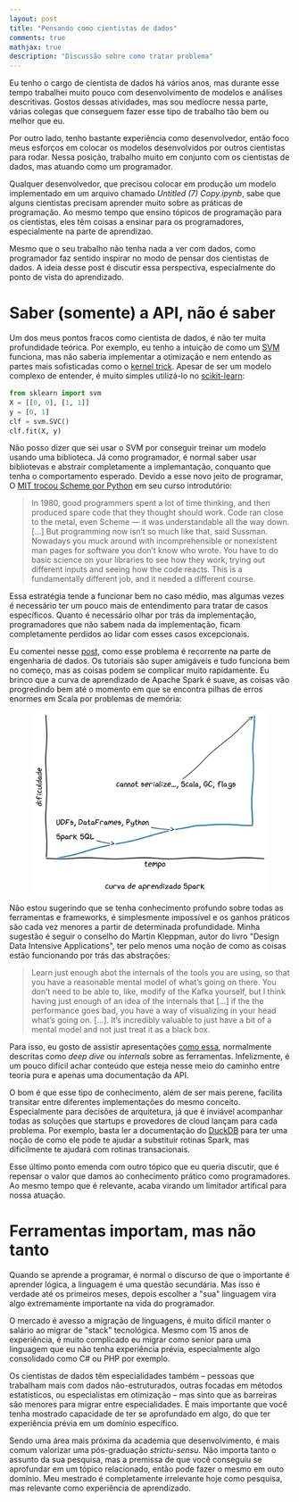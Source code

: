 ```yaml
---
layout: post
title: "Pensando como cientistas de dados"
comments: true
mathjax: true
description: "Discussão sobre como tratar problema"
---
```


Eu tenho o cargo de cientista de dados há vários anos, mas durante esse tempo trabalhei muito pouco com desenvolvimento de modelos e análises descritivas. Gostos dessas atividades, mas sou medíocre nessa parte, várias colegas que conseguem fazer esse tipo de trabalho tão bem ou melhor que eu. 

Por outro lado, tenho bastante experiência como desenvolvedor, então foco meus esforços em colocar os modelos desenvolvidos por outros cientistas para rodar. Nessa posição, trabalho muito em conjunto com os cientistas de dados, mas atuando como um programador. 

Qualquer desenvolvedor, que precisou colocar em produção um modelo implementado em um arquivo chamado *Untitled (7) Copy.ipynb*, sabe que alguns cientistas precisam aprender muito sobre as práticas de programação.  Ao mesmo tempo que ensino tópicos de programação para os cientistas, eles têm coisas a ensinar para os programadores, especialmente na parte de aprendizao.

Mesmo que o seu trabalho não tenha nada a ver com dados, como programador faz sentido inspirar no modo de pensar dos cientistas de dados. A ideia desse post é discutir essa perspectiva, especialmente do ponto de vista do aprendizado.

# Saber (somente) a API, não é saber

Um dos meus pontos fracos como cientista de dados, é não ter muita profundidade teórica. Por exemplo, eu tenho a intuição de como um [SVM](https://en.wikipedia.org/wiki/Support_vector_machine) funciona, mas não saberia implementar a otimização e nem entendo as partes mais sofisticadas como o [kernel trick](https://en.wikipedia.org/wiki/Kernel_method#Mathematics:_the_kernel_trick). Apesar de ser um modelo complexo de entender, é muito simples utilizá-lo no [scikit-learn](https://scikit-learn.org/stable/modules/svm.html):

```python
from sklearn import svm
X = [[0, 0], [1, 1]]
y = [0, 1]
clf = svm.SVC()
clf.fit(X, y)
```

Não posso dizer que sei usar o SVM por conseguir treinar um modelo usando uma biblioteca. Já como programador, é normal saber usar bibliotevas e abstrair completamente a implemantação, conquanto que tenha o comportamento esperado. Devido a esse novo jeito de programar, O [MIT trocou Scheme por Python](https://www.wisdomandwonder.com/link/2110/why-mit-switched-from-scheme-to-python) em seu curso introdutório:

> In 1980, good programmers spent a lot of time thinking, and then produced spare code that they thought should work. Code ran close to the metal, even Scheme — it was understandable all the way down. [...] But programming now isn’t so much like that, said Sussman. Nowadays you muck around with incomprehensible or nonexistent man pages for software you don’t know who wrote. You have to do basic science on your libraries to see how they work, trying out different inputs and seeing how the code reacts. This is a fundamentally different job, and it needed a different course.

Essa estratégia tende a funcionar bem no caso médio, mas algumas vezes é necessário ter um pouco mais de entendimento para tratar de casos específicos. Quanto é necessário olhar por trás da implementação, programadores que não sabem nada da implementação, ficam completamente perdidos ao lidar com esses casos excepcionais.

Eu comentei nesse [post](/2023/03/04/engenharia-dados.html), como esse problema é recorrente na parte de engenharia de dados. Os tutoriais são super amigáveis e tudo funciona bem no começo, mas as coisas podem se complicar muito rapidamente. Eu brinco que a curva de aprendizado de Apache Spark é suave, as coisas vão progredindo bem até o momento em que se encontra pilhas de erros enormes em Scala por problemas de memória:

<figure>
  <img src="/assets/images/cientista-programadores/grafico-spark.svg" style="display: block;margin-left:auto;margin-right: auto;">
</figure>

Não estou sugerindo que se tenha conhecimento profundo sobre todas as ferramentas e frameworks, é simplesmente impossível e os ganhos práticos são cada vez menores a partir de determinada profundidade. Minha sugestão é seguir o conselho do Martin Kleppman, autor do livro "Design Data Intensive Applications", ter pelo menos uma noção de como as coisas estão funcionando por trás das abstrações:

> Learn just enough abot the internals of the tools you are using, so that you have a reasonable mental model of what’s going on there. You don’t need to be able to, like, modify of the Kafka yourself, but I think having just enough of an idea of the internals that […] if the the performance goes bad, you have a way of visualizing in your head what’s going on. […]. It’s incredibly valuable to just have a bit of a mental model and not just treat it as a black box.

Para isso, eu gosto de assistir apresentações [como essa](https://www.youtube.com/watch?v=dmL0N3qfSc8), normalmente descritas como *deep dive* ou *internals* sobre as ferramentas. Infelizmente, é um pouco difícil achar conteúdo que esteja nesse meio do caminho entre teoria pura e apenas uma documentação da API. 

O bom é que esse tipo de conhecimento, além de ser mais perene, facilita transitar entre diferentes implementações do mesmo conceito. Especialmente para decisões de arquitetura, já que é inviável acompanhar todas as soluções que startups e provedores de cloud lançam para cada problema. Por exemplo, basta ler a documentação do [DuckDB](https://duckdb.org/why_duckdb) para ter uma noção de como ele pode te ajudar a substituir rotinas Spark, mas dificilmente te ajudará com rotinas transacionais.

Esse último ponto emenda com outro tópico que eu queria discutir, que é repensar o valor que damos ao conhecimento prático como programadores. Ao mesmo tempo que é relevante, acaba virando um limitador artifical para nossa atuação.

# Ferramentas importam, mas não tanto

Quando se aprende a programar, é normal o discurso de que o importante é aprender lógica, a linguagem é uma questão secundária. Mas isso é verdade até os primeiros meses, depois escolher a "sua" linguagem vira algo extremamente importante na vida do programador.

O mercado é avesso a migração de linguagens, é muito difícil manter o salário ao migrar de "stack" tecnológica. Mesmo com 15 anos de experiência, é muito complicado eu migrar como senior para uma linguagem que eu não tenha experiência prévia, especialmente algo consolidado como C# ou PHP por exemplo.

Os cientistas de dados têm especialidades também – pessoas que trabalham mais com dados não-estruturados, outras focadas em métodos estatísticos, ou especialistas em otimização – mas sinto que as barreiras são menores para migrar entre especialidades. É mais importante que você tenha mostrado capacidade de ter se aprofundado em algo, do que ter experiência prévia em um domínio específico.

Sendo uma área mais próxima da academia que desenvolvimento, é mais comum valorizar uma pós-graduação *strictu-sensu*. Não importa tanto o assunto da sua pesquisa, mas a premissa de que você conseguiu se aprofundar em um tópico relacionado, então pode fazer o mesmo em outo domínio. Meu mestrado é completamente irrelevante hoje como pesquisa, mas relevante como experiência de aprendizado.

